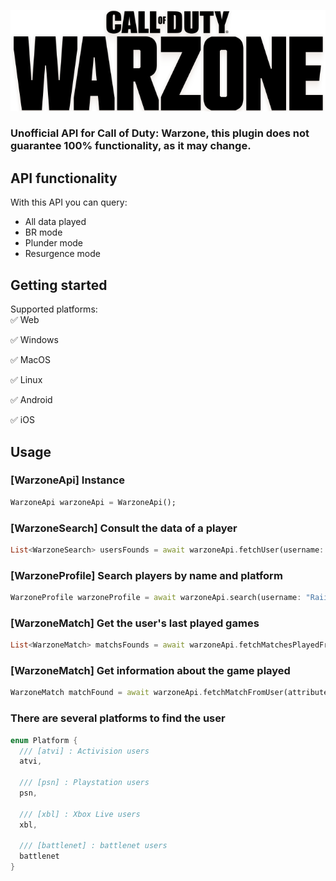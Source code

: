 ![](https://github.com/DomingoMG/WarzoneApi/blob/main/assets/warzone_logo.png?raw=true)

### Unofficial API for Call of Duty: Warzone, this plugin does not guarantee 100% functionality, as it may change.

## API functionality
With this API you can query:
- All data played
- BR mode
- Plunder mode
- Resurgence mode

## Getting started
Supported platforms:  
  ✅ Web
  
  ✅ Windows
  
  ✅ MacOS
  
  ✅ Linux
  
  ✅ Android
  
  ✅ iOS

## Usage

### [WarzoneApi] Instance
```dart
WarzoneApi warzoneApi = WarzoneApi();
```

### [WarzoneSearch] Consult the data of a player
```dart
List<WarzoneSearch> usersFounds = await warzoneApi.fetchUser(username: "RaiiLKilleR#8661004", platform: Platform.atvi);
```

### [WarzoneProfile] Search players by name and platform
```dart
WarzoneProfile warzoneProfile = await warzoneApi.search(username: "RaiiLKilleR", platform: Platform.atvi);
```

### [WarzoneMatch] Get the user's last played games
```dart
List<WarzoneMatch> matchsFounds = await warzoneApi.fetchMatchesPlayedFromUser(username: "RaiiLKilleR#8661004", platform: Platform.atvi);
```

### [WarzoneMatch] Get information about the game played
```dart
WarzoneMatch matchFound = await warzoneApi.fetchMatchFromUser(attributeIdFromMatch: '10005806731254879321');
```


### There are several platforms to find the user
```dart
enum Platform {
  /// [atvi] : Activision users
  atvi,

  /// [psn] : Playstation users
  psn,
  
  /// [xbl] : Xbox Live users
  xbl, 

  /// [battlenet] : battlenet users
  battlenet 
}
```
